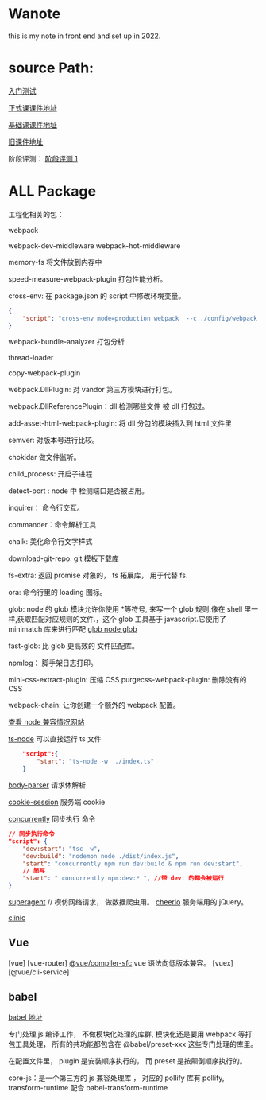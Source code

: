 # Wanote

this is my note in front end and set up in 2022.

# source Path:

[入门测试](https://applnzi6vl27059.h5.xiaoeknow.com/p/t/v1/exam/h5_evaluation/examination/review/ex_6246712456a6e_WALsc5lx/uexam_6347dd3457887_qbsNrY0BH3?content_app_id=)

[正式课课件地址](https://vgbixa7nr9.feishu.cn/drive/folder/fldcnBVdaLZMMFlsgBAlSOhVyKK)

[基础课课件地址](https://vgbixa7nr9.feishu.cn/drive/folder/fldcn2iD6t7xkDRiVH1TCcpENwb)

[旧课件地址](https://vgbixa7nr9.feishu.cn/sheets/shtcnkd1pZbpd9YguydlEh9jYBB)

阶段评测：
[阶段评测 1](https://applnzi6vl27059.h5.xiaoeknow.com/evaluation_wechat/examination/introduce/ex_63a50f8a98d1d_QDpatHV2)

# ALL Package

工程化相关的包：

webpack

webpack-dev-middleware
webpack-hot-middleware

memory-fs 将文件放到内存中

speed-measure-webpack-plugin 打包性能分析。

cross-env: 在 package.json 的 script 中修改环境变量。

```json
{
	"script": "cross-env mode=production webpack  --c ./config/webpack.config.json"
}
```

webpack-bundle-analyzer 打包分析

thread-loader

copy-webpack-plugin

webpack.DllPlugin: 对 vandor 第三方模块进行打包。

webpack.DllReferencePlugin：dll 检测哪些文件 被 dll 打包过。

add-asset-html-webpack-plugin: 将 dll 分包的模块插入到 html 文件里

semver: 对版本号进行比较。

chokidar 做文件监听。

child_process: 开启子进程

detect-port : node 中 检测端口是否被占用。

inquirer： 命令行交互。

commander：命令解析工具

chalk: 美化命令行文字样式

download-git-repo: git 模板下载库

fs-extra: 返回 promise 对象的， fs 拓展库， 用于代替 fs.

ora: 命令行里的 loading 图标。

glob: node 的 glob 模块允许你使用 \*等符号, 来写一个 glob 规则,像在 shell 里一样,获取匹配对应规则的文件.，这个 glob 工具基于 javascript.它使用了 minimatch 库来进行匹配
[glob ](https://www.jianshu.com/p/5274cb9d1fc6)
[node glob](https://juejin.cn/post/6844903906024095758)

fast-glob: 比 glob 更高效的 文件匹配库。

npmlog： 脚手架日志打印。

mini-css-extract-plugin: 压缩 CSS
purgecss-webpack-plugin: 删除没有的 CSS

webpack-chain: 让你创建一个额外的 webpack 配置。

[查看 node 兼容情况网站](https://node.green)

[ts-node](https://www.npmjs.com/package/ts-node) 可以直接运行 ts 文件

```json
    "script":{
        "start": "ts-node -w  ./index.ts"
    }
```

[body-parser](https://www.npmjs.com/package/body-parser) 请求体解析

[cookie-session](https://www.npmjs.com/package/cookie-session) 服务端 cookie

[concurrently](https://www.npmjs.com/package/concurrently) 同步执行 命令

```json
// 同步执行命令
"script": {
    "dev:start": "tsc -w",
    "dev:build": "nodemon node ./dist/index.js",
    "start": "concurrently npm run dev:build & npm run dev:start",
    // 简写
    "start": " concurrently npm:dev:* ", //带 dev: 的都会被运行
}
```

[superagent](https://www.npmjs.com/package/superagent) // 模仿网络请求， 做数据爬虫用。
[cheerio](https://www.npmjs.com/package/cheerio) 服务端用的 jQuery。

[clinic](https://www.npmjs.com/package/clinic)

## Vue

[vue]
[vue-router]
[@vue/compiler-sfc]() vue 语法向低版本兼容。
[vuex]
[@vue/cli-service]

## babel

[babel 地址](https://babel.docschina.org/docs/en/plugins/)

专门处理 js 编译工作， 不做模块化处理的库群, 模块化还是要用 webpack 等打包工具处理， 所有的共功能都包含在 @babel/preset-xxx 这些专门处理的库里。

在配置文件里， plugin 是安装顺序执行的， 而 preset 是按颠倒顺序执行的。

core-js：是一个第三方的 js 兼容处理库 ， 对应的 pollify 库有 pollify, transform-runtime 配合 babel-transform-runtime
